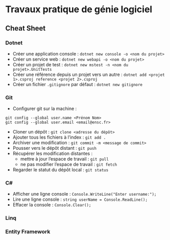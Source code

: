 # Travaux pratique de génie logiciel

## Cheat Sheet

### Dotnet

- Créer une application console : `dotnet new console -o <nom du projet>`
- Créer un service web : `dotnet new webapi -o <nom du projet>`
- Créer un projet de test : `dotnet new mstest -n <nom du projet>.UnitTests`
- Créer une référence depuis un projet vers un autre : `dotnet add <projet 1>.csproj reference <projet 2>.csproj`
- Créer un fichier `.gitignore` par défaut : `dotnet new gitignore`

### Git

- Configurer git sur la machine :
```
git config --global user.name <Prénom Nom>
git config --global user.email <email@ensc.fr>
```
- Cloner un dépôt : `git clone <adresse du dépôt>`
- Ajouter tous les fichiers à l’index : `git add .`
- Archiver une modification : `git commit -m <message de commit>`
- Pousser vers le dépôt distant : `git push`
- Récupérer les modification distantes :
  - mettre à jour l’espace de travail : `git pull`
  - ne pas modifier l’espace de travail : `git fetch`
- Regarder le statut du dépôt local : `git status`

### C#

- Afficher une ligne console : `Console.WriteLine("Enter username:");`
- Lire une ligne console : `string userName = Console.ReadLine();`
- Effacer la console : `Console.Clear(); `

### Linq

### Entity Framework
